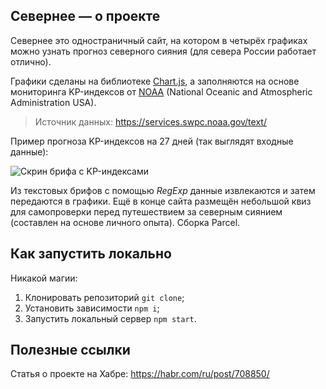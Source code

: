 ## Севернее — о проекте

Севернее это одностраничный сайт, на котором в четырёх графиках можно узнать прогноз северного сияния (для севера России работает отлично).

Графики сделаны на библиотеке [Chart.js](https://github.com/chartjs), а заполняются на основе мониторинга KP-индексов от [NOAA](https://www.swpc.noaa.gov/) (National Oceanic and Atmospheric Administration USA).

> Источник данных: https://services.swpc.noaa.gov/text/

Пример прогноза KP-индексов на 27 дней (так выглядят входные данные):

![Скрин брифа с KP-индексами](https://user-images.githubusercontent.com/106589280/221809248-78aff260-8dcf-4468-8159-ff400ae6cd20.png)

Из текстовых брифов с помощью _RegExp_ данные извлекаются и затем передаются в графики. Ещё в конце сайта размещён небольшой квиз для самопроверки перед путешествием за северным сиянием (составлен на основе личного опыта). Сборка Parcel.

## Как запустить локально

Никакой магии:

1. Клонировать репозиторий `git clone`;
2. Установить зависимости `npm i`;
3. Запустить локальный сервер `npm start`.

## Полезные ссылки

Статья о проекте на Хабре: https://habr.com/ru/post/708850/
